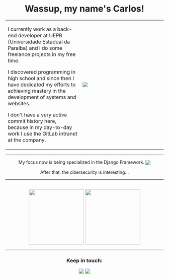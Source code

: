 <h1 align="center">Wassup, my name's Carlos!</h1>

<table>
  <tbody>
    <tr>
      <td width='max' height='200px'>
        <p>I currently work as a back-end developer at UEPB (Universidade Estadual da Paraíba) and i do some freelance projects in my free time.</p>
        <p>I discovered programming in high school and since then I have dedicated my efforts to achieving mastery in the development of systems and websites.</p>
        <p>I don't have a very active commit history here, because in my day-to-day work I use the GitLab intranet at the company.</p>
      </td>
      <td width='250px'>
        <img align="left" src="https://github.com/SmokeDevL/SmokeDevL/blob/main/developer-activity-animate.svg">
      </td>
    </tr>
  </tbody>
</table>

---

<div align="center">
  <p>My focus now is being specialized in the Django Framework. <img align="center" src="https://img.shields.io/badge/django-%23092E20.svg?style=for-the-badge&logo=django&logoColor=white"></p>
  <p>After that, the cibersecurity is interesting...</p>
</div>

---

<br>

<div align="center">
  <img loading='lazy' height="175rem" src="https://github-readme-stats.vercel.app/api?username=LopesLs&show_icons=true&theme=github_dark&count_private=true&custom_title=Activity&gradient=true&border_radius=20px&hide=stars,issues,contribs&layout=compact&locale=en"/>
  <img loading="lazy" height="175rem" src="https://github-readme-stats.vercel.app/api/top-langs/?username=LopesLs&layout=compact&langs_count=7&theme=github_dark&border_radius=20px&locale=en"/>
</div>	

---

<div align="center">
  <h3>Keep in touch:</h3>
  <p>
    <a href="maito:lopes.carlos.host@gmail.com" target="_blank"><img src="https://custom-icon-badges.demolab.com/badge/-lopes.carlos.host@gmail.com-4c8eda?style=for-the-badge&logo=mention&logoColor=white"></a>
    <a href="https://www.linkedin.com/in/lopeslsdev/" target="_blank"><img src="https://custom-icon-badges.demolab.com/badge/-LinkedIn-4c8eda?style=for-the-badge&logo=linkedin&logoColor=white"></a>
  </p>
</div>
